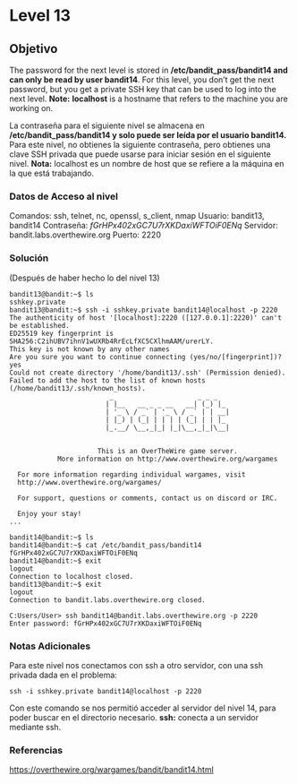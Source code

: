 # Level 13
## Objetivo
The password for the next level is stored in **/etc/bandit_pass/bandit14 and can only be read by user bandit14**. For this level, you don’t get the next password, but you get a private SSH key that can be used to log into the next level. **Note:** **localhost** is a hostname that refers to the machine you are working on.

La contraseña para el siguiente nivel se almacena en **/etc/bandit_pass/bandit14 y solo puede ser leída por el usuario bandit14.** Para este nivel, no obtienes la siguiente contraseña, pero obtienes una clave SSH privada que puede usarse para iniciar sesión en el siguiente nivel. **Nota:** localhost es un nombre de host que se refiere a la máquina en la que está trabajando.
### Datos de Acceso al nivel
Comandos: ssh, telnet, nc, openssl, s_client, nmap
Usuario: bandit13, bandit14
Contraseña: *fGrHPx402xGC7U7rXKDaxiWFTOiF0ENq* 
Servidor: bandit.labs.overthewire.org
Puerto: 2220
### Solución
(Después de haber hecho lo del nivel 13)
```
bandit13@bandit:~$ ls
sshkey.private
bandit13@bandit:~$ ssh -i sshkey.private bandit14@localhost -p 2220
The authenticity of host '[localhost]:2220 ([127.0.0.1]:2220)' can't be established.
ED25519 key fingerprint is SHA256:C2ihUBV7ihnV1wUXRb4RrEcLfXC5CXlhmAAM/urerLY.
This key is not known by any other names
Are you sure you want to continue connecting (yes/no/[fingerprint])? yes
Could not create directory '/home/bandit13/.ssh' (Permission denied).
Failed to add the host to the list of known hosts (/home/bandit13/.ssh/known_hosts).
                         _                     _ _ _
                        | |__   __ _ _ __   __| (_) |_
                        | '_ \ / _` | '_ \ / _` | | __|
                        | |_) | (_| | | | | (_| | | |_
                        |_.__/ \__,_|_| |_|\__,_|_|\__|


                      This is an OverTheWire game server.
            More information on http://www.overthewire.org/wargames

  For more information regarding individual wargames, visit
  http://www.overthewire.org/wargames/

  For support, questions or comments, contact us on discord or IRC.

  Enjoy your stay!
...

bandit14@bandit:~$ ls
bandit14@bandit:~$ cat /etc/bandit_pass/bandit14
fGrHPx402xGC7U7rXKDaxiWFTOiF0ENq
bandit14@bandit:~$ exit
logout
Connection to localhost closed.
bandit13@bandit:~$ exit
logout
Connection to bandit.labs.overthewire.org closed.

C:Users/User> ssh bandit14@bandit.labs.overthewire.org -p 2220
Enter password: fGrHPx402xGC7U7rXKDaxiWFTOiF0ENq
```
### Notas Adicionales
Para este nivel nos conectamos con ssh a otro servidor, con una ssh privada dada en el problema:
```
ssh -i sshkey.private bandit14@localhost -p 2220
```
Con este comando se nos permitió acceder al servidor del nivel 14, para poder buscar en el directorio necesario.
**ssh:** conecta a un servidor mediante ssh.
### Referencias
https://overthewire.org/wargames/bandit/bandit14.html